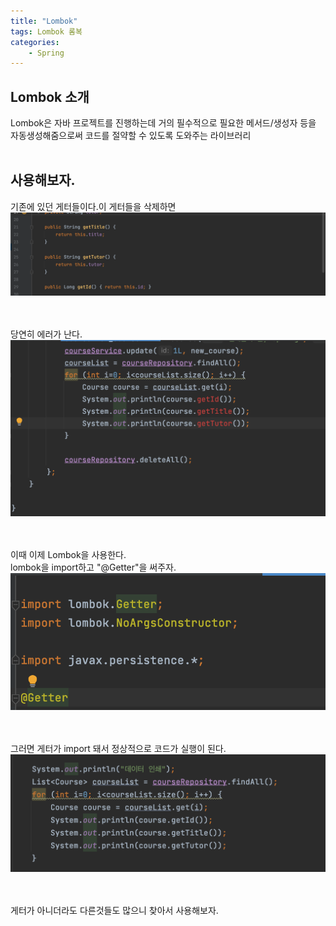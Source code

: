 ```yaml
---
title: "Lombok"
tags: Lombok 롬복
categories: 
    - Spring
---
```


## Lombok 소개

Lombok은 자바 프로젝트를 진행하는데 거의 필수적으로 필요한 메서드/생성자 등을 자동생성해줌으로써 코드를 절약할 수 있도록 도와주는 라이브러리
<br>
<br>

## 사용해보자.

기존에 있던 게터들이다.이 게터들을 삭제하면
![lombok](/assets/images/lom-1.png)
<br>
<br>
<br>

당연히 에러가 난다.
![lombok](/assets/images/lom-2.png)
<br>
<br>
<br>

이때 이제 Lombok을 사용한다.<br>
lombok을 import하고 "@Getter"을 써주자.
![lombok](/assets/images/lom-3.png)
<br>
<br>
<br>

그러면 게터가 import 돼서 정상적으로 코드가 실행이 된다.
![lombok](/assets/images/lom-4.png)
<br>
<br>
<br>

게터가 아니더라도 다른것들도 많으니 찾아서 사용해보자.
